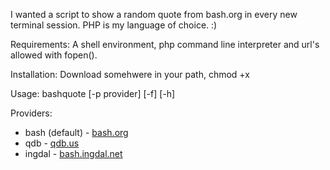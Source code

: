 I wanted a script to show a random quote from bash.org in every new terminal session. PHP is my language of choice. :)

Requirements: A shell environment, php command line interpreter and url's allowed with fopen().

Installation: Download somehwere in your path, chmod +x

Usage: bashquote [-p provider] [-f] [-h]

Providers:
* bash (default) - [bash.org](http://bash.org)
* qdb - [qdb.us](http://qdb.us/)
* ingdal - [bash.ingdal.net](http://bash.ingdal.net)
